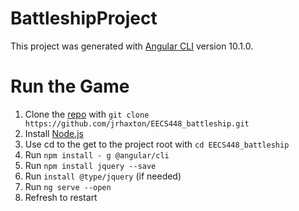 # BattleshipProject

This project was generated with [Angular CLI](https://github.com/angular/angular-cli) version 10.1.0.

# Run the Game
1. Clone the [repo](https://github.com/jrhaxton/EECS448_battleship) with `git clone https://github.com/jrhaxton/EECS448_battleship.git`
2. Install [Node.js](https://nodejs.org/en/)
3. Use cd to the get to the project root with `cd EECS448_battleship`
4. Run `npm install - g @angular/cli`
5. Run `npm install jquery --save`
6. Run `install @type/jquery` (if needed)
7. Run `ng serve --open`
8. Refresh to restart
